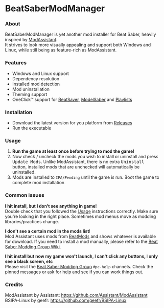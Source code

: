# BeatSaberModManager

### About
BeatSaberModManager is yet another mod installer for Beat Saber, heavily inspired by [ModAssistant](https://github.com/Assistant/ModAssistant). \
It strives to look more visually appealing and support both Windows and Linux, while still being as feature-rich as ModAssistant.

### Features
- Windows and Linux support
- Dependency resolution
- Installed mod detection
- Mod uninstallation
- Theming support
- OneClick™ support for [BeatSaver](https://beatsaver.com), [ModelSaber](https://modelsaber.com) and [Playlists](https://bsaber.com/category/playlists)

### Installation
- Download the latest version for you platform from [Releases](https://github.com/affederaffe/BeatSaberModManager/releases)
- Run the executable

### Usage
1. **Run the game at least once before trying to mod the game!**
2. Now check / uncheck the mods you wish to install or uninstall and press <kbd>Update Mods</kbd>.
   Unlike ModAssistant, there is no extra <kbd>Uninstall</kbd> button, installed mods that are unchecked will automatically be uninstalled.
3. Mods are installed to `IPA/Pending` until the game is run. Boot the game to complete mod installation.

### Common issues
**I hit install, but I don't see anything in game!** \
Double check that you followed the [Usage](#Usage) instructions correctly.
Make sure you're looking in the right place. Sometimes mod menus move as  modding libraries/practices change.

**I don't see a certain mod in the mods list!** \
Mod Assistant uses mods from [BeatMods](https://beatmods.com/) and shows whatever is available for download. If you need to install a mod manually, please refer to the [Beat Saber Modding Group Wiki](https://bsmg.wiki/pc-modding.html#manual-installation).

**I hit install but now my game won't launch, I can't click any buttons, I only see a black screen, etc** \
Please visit the [Beat Saber Modding Group](https://discord.gg/beatsabermods) `#pc-help` channels. Check the pinned messages or ask for help and see if you can work things out.

### Credits
ModAssistant by Assistant: https://github.com/Assistant/ModAssistant \
BSIPA-Linux by geefr: https://github.com/geefr/BSIPA-Linux
